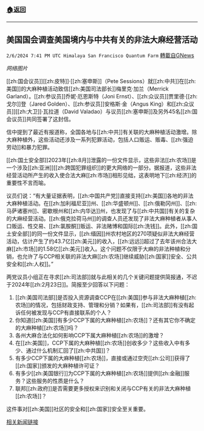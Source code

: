 ###  [:house:返回](README.md)
---


## 美国国会调查美国境内与中共有关的非法大麻经营活动
`2/6/2024 7:41 PM UTC Himalaya San Francisco Quantum Farm` [轉載自GNews](https://gnews.org/articles/2286993)

*网络图片*

[[zh:国会议员]][[zh:皮特]]·[[zh:塞申斯]]（Pete Sessions）就[[zh:中共]]在[[zh:美国]]的大麻种植活动致信[[zh:美国司法部长]]梅里克·加兰（Merrick Garland）。[[zh:参议员]]乔妮·厄恩斯特（Joni Ernst）、[[zh:众议员]]贾里德·[[zh:戈尔]]登（Jared Golden）、[[zh:参议员]]安格斯·金（Angus King）和[[zh:众议员]][[zh:大卫]]·瓦拉道（David Valadao）与议员[[zh:塞申斯]]及另外45名[[zh:国会议员]]共同签署了这封信。

信中提到了最近有报道称，全国各地与[[zh:中共]]有关联的大麻种植活动激增。除大麻种植外，这些活动还涉及一系列犯罪活动，包括人口贩运、贩毒、[[zh:强迫劳动]]和暴力犯罪。

[[zh:国土安全部]]2023年[[zh:8月]]泄露的一份文件显示，这些非法[[zh:农场]]是一个涉及[[zh:亚洲]][[zh:跨国犯罪组织]]的更大网络的一部分。据报道，这些非法经营活动所产生的收入使合法大麻[[zh:市场]]相形见绌，这表明地下[[zh:经济]]的重要性不言而喻。

议员们说：“有大量证据表明，[[zh:中国共产党]]直接支持[[zh:美国]]各地的非法大麻种植活动。在[[zh:加利福尼亚]]州、[[zh:华盛顿州]]、[[zh:俄勒冈州]]、[[zh:马萨诸塞州]]、密歇根州和[[zh:内华达]]州，也发现了与[[zh:中共国]]有关的复杂的大麻经营活动。[[zh:俄克拉荷马州]]的调查人员还发现了非法大麻种植者从事人口贩运、性交易、[[zh:氯胺酮]]贩运、非法赌博和国际[[zh:洗钱]]。此外，[[zh:国土安全部]]的同一份文件显示，[[zh:缅因]]州农村地区的270项疑似非法大麻经营活动，估计产生了约43.7亿[[zh:美元]]的收入，[[zh:远远]]超过了去年该州合法大麻[[zh:市场]]的1.58亿[[zh:美元]]收入。这个问题不仅限于大麻的非法种植和分销，也允许了与CCP相关联的非法大麻[[zh:农场]]继续威胁[[zh:国家]]安全、公共安全和[[zh:人权]]。”

两党议员小组正在寻求[[zh:司法部]]就与此相关的几个关键问题提供简报通，不迟于2024年[[zh:2月23日]]。简报至少回答以下问题：

1. [[zh:美国司法部]]是否投入资源调查CCP在[[zh:美国]]参与非法大麻种植[[zh:农场]]的情况，包括财政支持、管理和分销？如果有，[[zh:司法部]]有没有起诉任何被发现与CCP有直接联系的个人？
2. 你知道[[zh:美国]]有多少CCP下属的大麻种植[[zh:农场]]？还有其它你不确定的大麻种植[[zh:农场]]吗？
3. 各州大麻合法化如何影响CCP下属大麻种植[[zh:农场]]的激增？
4. 在[[zh:美国]]，CCP下属的大麻种植[[zh:农场]]创收多少？这些收入中有多少、通过什么机制汇回了[[zh:中共国]]？
5. 有多少CCP下属的大麻种植[[zh:农场]]，直接或通过空壳[[zh:公司]]获得了[[zh:国家]]颁发的大麻种植许可证？
6. 有多少[[zh:美国银行]]为CCP下属的大麻种植[[zh:农场]]提供[[zh:金融]]服务？这些服务的性质是什么？
7. 联邦[[zh:政府]]是否需要更多授权来识别和关闭与CCP有关的非法大麻种植[[zh:农场]]？

这件事对[[zh:美国]]社区的安全和[[zh:国家]]安全至关重要。


[相关新闻链接](https://sessions.house.gov/2024/2/sessions-leads-bicameral-inquiry-into-ccp-linked-illegal-marijuana-operations-in-the-united-states)
